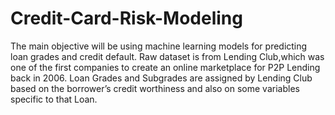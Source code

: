 # Credit-Card-Risk-Modeling

The main objective will be using machine learning models for predicting loan grades and credit default.
Raw dataset is from Lending Club,which was one of the first companies to create an online marketplace for P2P Lending back in 2006.
Loan Grades and Subgrades are assigned by Lending Club based on the borrower’s credit worthiness and also on some variables specific to that Loan.
